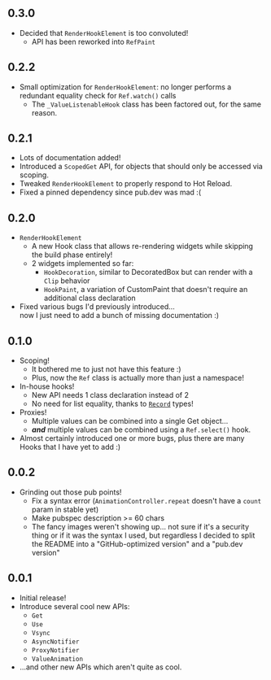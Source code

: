 ## 0.3.0
- Decided that `RenderHookElement` is too convoluted!
  - API has been reworked into `RefPaint`


## 0.2.2
- Small optimization for `RenderHookElement`: no longer performs a redundant
  equality check for `Ref.watch()` calls
  - The `_ValueListenableHook` class has been factored out, for the same reason.


## 0.2.1
- Lots of documentation added!
- Introduced a `ScopedGet` API, for objects that should only be accessed via scoping.
- Tweaked `RenderHookElement` to properly respond to Hot Reload.
- Fixed a pinned dependency since pub.dev was mad :(


## 0.2.0
- `RenderHookElement`
  - A new Hook class that allows re-rendering widgets while skipping the build phase entirely!
  - 2 widgets implemented so far:
    - `HookDecoration`, similar to DecoratedBox but can render with a `Clip` behavior
    - `HookPaint`, a variation of CustomPaint that doesn't require an additional class declaration
- Fixed various bugs I'd previously introduced…\
  now I just need to add a bunch of missing documentation :)


## 0.1.0
- Scoping!
  - It bothered me to just not have this feature :)
  - Plus, now the `Ref` class is actually more than just a namespace!
- In-house hooks!
  - New API needs 1 class declaration instead of 2
  - No need for list equality, thanks to [`Record`](https://dart.dev/language/records) types!
- Proxies!
  - Multiple values can be combined into a single Get object…
  - ***and*** multiple values can be combined using a `Ref.select()` hook.
- Almost certainly introduced one or more bugs, plus there are many Hooks that I have yet to add :)


## 0.0.2
- Grinding out those pub points!
  - Fix a syntax error (`AnimationController.repeat` doesn't have a `count` param in stable yet)
  - Make pubspec description >= 60 chars
  - The fancy images weren't showing up… not sure if it's a security thing
    or if it was the syntax I used, but regardless I decided to split the README into
    a "GitHub-optimized version" and a "pub.dev version"
    

## 0.0.1

- Initial release!
- Introduce several cool new APIs:
  - `Get`
  - `Use`
  - `Vsync`
  - `AsyncNotifier`
  - `ProxyNotifier`
  - `ValueAnimation`
- …and other new APIs which aren't quite as cool.